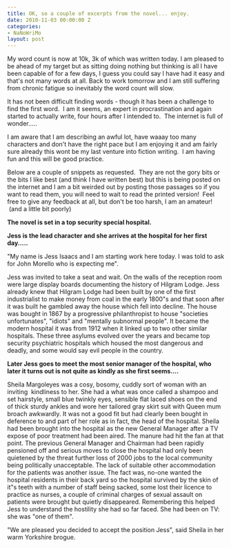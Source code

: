 ```yaml
---
title: OK, so a couple of excerpts from the novel... enjoy.
date: 2010-11-03 00:00:00 Z
categories:
- NaNoWriMo
layout: post
---
```


My word count is now at 10k, 3k of which was written today. I am pleased to be ahead of my target but as sitting doing nothing but thinking is all I have been capable of for a few days, I guess you could say I have had it easy and that's not many words at all. Back to work tomorrow and I am still suffering from chronic fatigue so inevitably the word count will slow.  

It has not been difficult finding words - though it has been a challenge to find the first word.  I am it seems, an expert in procrastination and again started to actually write, four hours after I intended to.  The internet is full of wonder.....

I am aware that I am describing an awful lot, have waaay too many characters and don't have the right pace but I am enjoying it and am fairly sure already this wont be my last venture into fiction writing.  I am having fun and this will be good practice.

Below are a couple of snippets as requested.  They are not the gory bits or the bits I like best (and think I have written best) but this is being posted on the internet and I am a bit weirded out by posting those passages so if you want to read them, you will need to wait to read the printed version!  Feel free to give any feedback at all, but don't be too harsh, I am an amateur!  (and a little bit poorly)

**The novel is set in a top security special hospital.**

**Jess is the lead character and she arrives at the hospital for her first day.....**

"My name is Jess Isaacs and I am starting work here today. I was told to ask for John Morello who is expecting me".

Jess was invited to take a seat and wait. On the walls of the reception room were large display boards documenting the history of Hilgram Lodge. Jess already knew that Hilgram Lodge had been built by one of the first industrialist to make money from coal in the early 1800"s and that soon after it was built he gambled away the house which fell into decline. The house was bought in 1867 by a progressive philanthropist to house "societies unfortunates", "idiots" and "mentally subnormal people". It became the modern hospital it was from 1912 when it linked up to two other similar hospitals. These three asylums evolved over the years and became top security psychiatric hospitals which housed the most dangerous and deadly, and some would say evil people in the country.

**Later Jess goes to meet the most senior manager of the hospital, who later it turns out is not quite as kindly as she first seems....**

Sheila Margoleyes was a cosy, bosomy, cuddly sort of woman with an inviting  kindliness to her. She had a what was once called a shampoo and set hairstyle, small blue twinkly eyes, sensible flat laced shoes on the end of thick sturdy ankles and wore her tailored gray skirt suit with Queen mum broach awkwardly. It was not a good fit but had clearly been bought in deference to and part of her role as in fact, the head of the hospital. Sheila had been brought into the hospital as the new General Manager after a TV expose of poor treatment had been aired. The manure had hit the fan at that point. The previous General Manager and Chairman had been rapidly pensioned off and serious moves to close the hospital had only been quietened by the threat further loss of 2000 jobs to the local community being politically unacceptable. The lack of suitable other accommodation for the patients was another issue. The fact was, no-one wanted the hospital residents in their back yard so the hospital survived by the skin of it"s teeth with a number of staff being sacked, some lost their licence to practice as nurses, a couple of criminal charges of sexual assault on patients were brought but quietly disappeared. Remembering this helped Jess to understand the hostility she had so far faced. She had been on TV: she was "one of them".

"We are pleased you decided to accept the position Jess", said Sheila in her warm Yorkshire brogue. 
